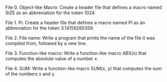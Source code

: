 File 0. Object-like Macro: Create a header file that defines a macro named SIZE as an abbreviation for the token 1024.

File 1. Pi: Create a header file that defines a macro named PI as an abbreviation for the token 3.14159265359.

File 2. File name: Write a program that prints the name of the file it was compiled from, followed by a new line.

File 3. Function-like macro: Write a function-like macro ABS(x) that computes the absolute value of a number x.

File 4. SUM: Write a function-like macro SUM(x, y) that computes the sum of the numbers x and y.
